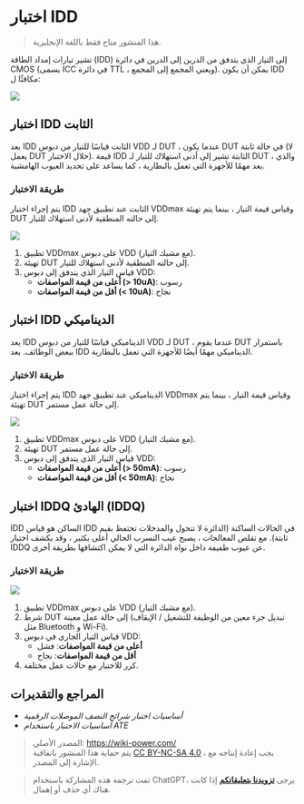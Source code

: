 # اختبار IDD

> هذا المنشور متاح فقط باللغة الإنجليزية.

تشير تيارات إمداد الطاقة (IDD) إلى التيار الذي يتدفق من الدرين إلى الدرين في دائرة CMOS (يسمى ICC في دائرة TTL ، ويعني المجمع إلى المجمع). يمكن أن يكون IDD مكافئًا ل:

![](https://wiki-media-1253965369.cos.ap-guangzhou.myqcloud.com/img/20220910234238.png)

## اختبار IDD الثابت

يعد IDD الثابت قياسًا للتيار من دبوس VDD لـ DUT ، عندما يكون DUT في حالة ثابتة (لا يعمل DUT خلال الاختبار). قيمة IDD الثابتة تشير إلى أدنى استهلاك للتيار لـ DUT ، والذي يعد مهمًا للأجهزة التي تعمل بالبطارية ، كما يساعد على تحديد العيوب الهامشية.

### طريقة الاختبار

يتم إجراء اختبار IDD الثابت عند تطبيق جهد VDDmax وقياس قيمة التيار ، بينما يتم تهيئة DUT إلى حالته المنطقية لأدنى استهلاك للتيار.

![](https://wiki-media-1253965369.cos.ap-guangzhou.myqcloud.com/img/20220911201659.png)

1. تطبيق VDDmax على دبوس VDD (مع مشبك التيار).
2. تهيئة DUT إلى حالته المنطقية لأدنى استهلاك للتيار.
3. قياس التيار الذي يتدفق إلى دبوس VDD:
   - **أعلى من قيمة المواصفات (> 10uA)**: رسوب
   - **أقل من قيمة المواصفات (< 10uA)**: نجاح

## اختبار IDD الديناميكي

يعد IDD الديناميكي قياسًا للتيار من دبوس VDD لـ DUT ، عندما يقوم DUT باستمرار ببعض الوظائف. يعد IDD الديناميكي مهمًا أيضًا للأجهزة التي تعمل بالبطارية.

### طريقة الاختبار

يتم إجراء اختبار IDD الديناميكي عند تطبيق جهد VDDmax وقياس قيمة التيار ، بينما يتم تهيئة DUT إلى حالة عمل مستمر.

![](https://wiki-media-1253965369.cos.ap-guangzhou.myqcloud.com/img/20220911201603.png)

1. تطبيق VDDmax على دبوس VDD (مع مشبك التيار).
2. تهيئة DUT إلى حالة عمل مستمر.
3. قياس التيار الذي يتدفق إلى دبوس VDD:
   - **أعلى من قيمة المواصفات (> 50mA)**: رسوب
   - **أقل من قيمة المواصفات (< 50mA)**: نجاح

## اختبار IDDQ الهادئ (IDDQ)

IDD الساكن هو قياس IDD في الحالات الساكنة (الدائرة لا تتحول والمدخلات تحتفظ بقيم ثابتة). مع تقلص المعالجات ، يصبح عيب التسرب الحالي أعلى بكثير ، وقد يكشف اختبار IDDQ عن عيوب طفيفة داخل نواة الدائرة التي لا يمكن اكتشافها بطريقة أخرى.

### طريقة الاختبار

![](https://wiki-media-1253965369.cos.ap-guangzhou.myqcloud.com/img/20220911213042.png)

1. تطبيق VDDmax على دبوس VDD (مع مشبك التيار).
2. شرط DUT إلى حالة عمل معينة (تبديل جزء معين من الوظيفة للتشغيل / الإيقاف مثل Bluetooth و Wi-Fi).
3. قياس التيار الجاري في دبوس VDD:
   - **أعلى من قيمة المواصفات**: فشل
   - **أقل من قيمة المواصفات**: نجاح
4. كرر للاختبار مع حالات عمل مختلفة.

## المراجع والتقديرات

- _أساسيات اختبار شرائح النصف الموصلات الرقمية_
- _أساسيات الاختبار باستخدام ATE_

> المصدر الأصلي: <https://wiki-power.com/>  
> يتم حماية هذا المنشور باتفاقية [CC BY-NC-SA 4.0](https://creativecommons.org/licenses/by/4.0/deed.en) ، يجب إعادة إنتاجه مع الإشارة إلى المصدر.

> تمت ترجمة هذه المشاركة باستخدام ChatGPT، يرجى [**تزويدنا بتعليقاتكم**](https://github.com/linyuxuanlin/Wiki_MkDocs/issues/new) إذا كانت هناك أي حذف أو إهمال.
